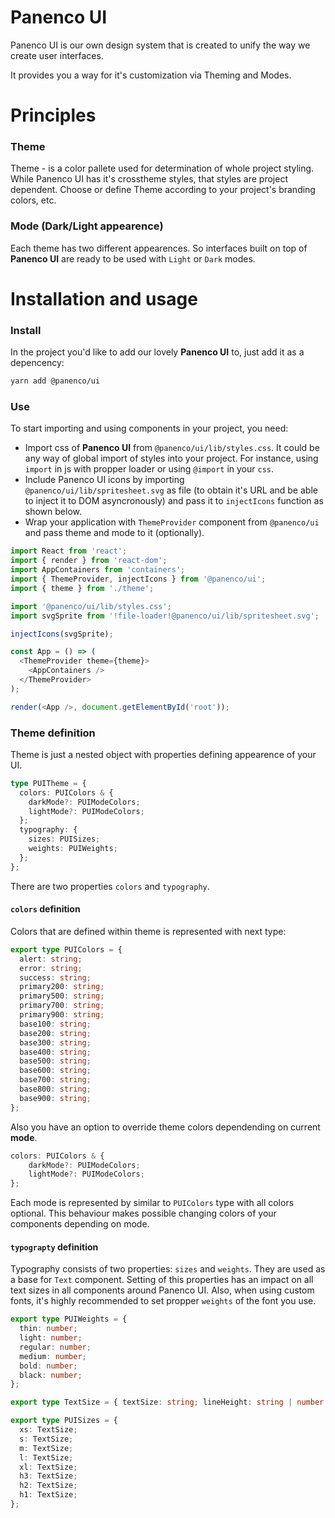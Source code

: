 # Panenco UI

Panenco UI is our own design system that is created to unify the way we create user interfaces.

It provides you a way for it's customization via Theming and Modes.

# Principles

### Theme

Theme - is a color pallete used for determination of whole project styling. While Panenco UI has it's crosstheme styles, that styles are project dependent. Choose or define Theme according to your project's branding colors, etc.

### Mode (Dark/Light appearence)

Each theme has two different appearences. So interfaces built on top of **Panenco UI** are ready to be used with `Light` or `Dark` modes.

# Installation and usage

### Install

In the project you'd like to add our lovely **Panenco UI** to, just add it as a depencency:

```sh
yarn add @panenco/ui
```

### Use

To start importing and using components in your project, you need:

- Import css of **Panenco UI** from `@panenco/ui/lib/styles.css`. It could be any way of global import of styles into your project. For instance, using `import` in js with propper loader or using `@import` in your `css`.
- Include Panenco UI icons by importing `@panenco/ui/lib/spritesheet.svg` as file (to obtain it's URL and be able to inject it to DOM asyncronously) and pass it to `injectIcons` function as shown below.
- Wrap your application with `ThemeProvider` component from `@panenco/ui` and pass theme and mode to it (optionally).

```javascript
import React from 'react';
import { render } from 'react-dom';
import AppContainers from 'containers';
import { ThemeProvider, injectIcons } from '@panenco/ui';
import { theme } from './theme';

import '@panenco/ui/lib/styles.css';
import svgSprite from '!file-loader!@panenco/ui/lib/spritesheet.svg';

injectIcons(svgSprite);

const App = () => (
  <ThemeProvider theme={theme}>
    <AppContainers />
  </ThemeProvider>
);

render(<App />, document.getElementById('root'));
```

### Theme definition

Theme is just a nested object with properties defining appearence of your UI.

```typescript
type PUITheme = {
  colors: PUIColors & {
    darkMode?: PUIModeColors;
    lightMode?: PUIModeColors;
  };
  typography: {
    sizes: PUISizes;
    weights: PUIWeights;
  };
};
```

There are two properties `colors` and `typography`.

#### `colors` definition

Colors that are defined within theme is represented with next type:

```typescript
export type PUIColors = {
  alert: string;
  error: string;
  success: string;
  primary200: string;
  primary500: string;
  primary700: string;
  primary900: string;
  base100: string;
  base200: string;
  base300: string;
  base400: string;
  base500: string;
  base600: string;
  base700: string;
  base800: string;
  base900: string;
};
```

Also you have an option to override theme colors dependending on current **mode**.

```typescript
colors: PUIColors & {
    darkMode?: PUIModeColors;
    lightMode?: PUIModeColors;
};
```

Each mode is represented by similar to `PUIColors` type with all colors optional. This behaviour makes possible changing colors of your components depending on mode.

#### `typograpty` definition

Typography consists of two properties: `sizes` and `weights`. They are used as a base for `Text` component. Setting of this properties has an impact on all text sizes in all components around Panenco UI. Also, when using custom fonts, it's highly recommended to set propper `weights` of the font you use.

```typescript
export type PUIWeights = {
  thin: number;
  light: number;
  regular: number;
  medium: number;
  bold: number;
  black: number;
};

export type TextSize = { textSize: string; lineHeight: string | number };

export type PUISizes = {
  xs: TextSize;
  s: TextSize;
  m: TextSize;
  l: TextSize;
  xl: TextSize;
  h3: TextSize;
  h2: TextSize;
  h1: TextSize;
};
```
